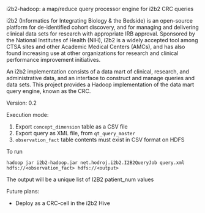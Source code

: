 i2b2-hadoop: a map/reduce query processor engine for i2b2 CRC queries

i2b2 (Informatics for Integrating Biology & the Bedside) is an open-source platform for de-identified cohort 
discovery, and for managing and delivering clinical data sets for research with appropriate IRB approval. 
Sponsored by the National Institutes of Health (NIH), i2b2 is a widely accepted tool among CTSA sites and other 
Academic Medical Centers (AMCs), and has also found increasing use at other organizations for research and clinical 
performance improvement initiatives.

An i2b2 implementation consists of a data mart of clinical, research, and administrative data, and an interface to 
construct and manage queries and data sets. This project provides a Hadoop implementation of the data mart query
engine, known as the CRC. 

Version: 0.2


Execution mode:  

1. Export `concept_dimension` table as a CSV file 
2. Export query as XML file, from `qt_query_master`
3. `observation_fact` table contents must exist in CSV format on HDFS


To run

    hadoop jar i2b2-hadoop.jar net.hodroj.i2b2.I2B2QueryJob query.xml hdfs://<observation_fact> hdfs://<output>

The output will be a unique list of I2B2 patient_num values

Future plans:
 * Deploy as a CRC-cell in the i2b2 Hive